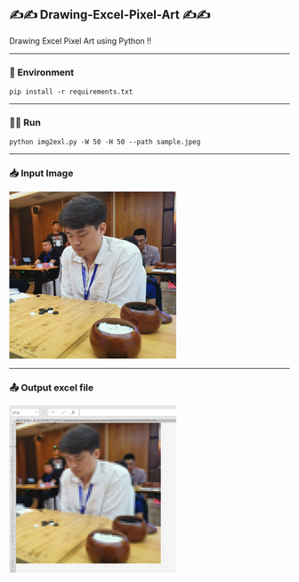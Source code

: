 ## ✍✍ Drawing-Excel-Pixel-Art ✍✍
Drawing Excel Pixel Art using Python !!



***
### 🎢 Environment
```
pip install -r requirements.txt
```

***
### 🏃‍♀️ Run
```
python img2exl.py -W 50 -H 50 --path sample.jpeg
```
***
### 📥 Input Image
<img src="./src/sample.jpeg" height="300px" width="300px">

***
### 📤 Output excel file
<img src="./src/output.png" height="300px" width="300px">